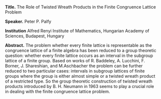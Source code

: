 **Title.** The Role of Twisted Wreath Products in the Finite Congruence Lattice Problem

**Speaker.** Peter P. Palfy

**Institution** Alfred Renyi Institute of Mathematics, Hungarian Academy of Sciences, Budapest, Hungary

**Abstract.**
The problem whether every finite lattice is representable as the congruence lattice of a finite algebra has been reduced to a group theoretic question: whether every finite lattice occurs as an interval in the subgroup lattice of a finite group. Based on works of R. Baddeley, A. Lucchini, F. Borner, J. Shareshian, and M.Aschbacher the problem can be further reduced to two particular cases: intervals in subgroup lattices of finite groups where the group is either almost simple or a twisted wreath product of a restricted type. So the group theoretic construction of twisted wreath products introduced by B. H. Neumann in 1963 seems to play a crucial role in dealing with the finite congruence lattice problem.
